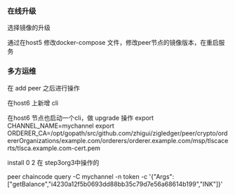 ### 在线升级

选择镜像的升级

通过在host5 修改docker-compose 文件，修改peer节点的镜像版本，在重启服务


### 多方运维

在 add peer 之后进行操作

在host6 上新增 cli

在host6 节点也启动一个cli，做 upgrade 操作
export CHANNEL_NAME=mychannel
export ORDERER_CA=/opt/gopath/src/github.com/zhigui/zigledger/peer/crypto/ordererOrganizations/example.com/orderers/orderer.example.com/msp/tlscacerts/tlsca.example.com-cert.pem

install 0 2 在 step3org3中操作的

peer chaincode query -C mychannel -n token -c '{"Args":["getBalance","i4230a12f5b0693dd88bb35c79d7e56a68614b199","INK"]}'

